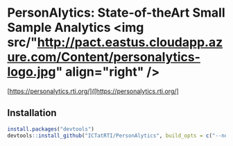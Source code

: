 PersonAlytics: State-of-theArt Small Sample Analytics <img src/"http://pact.eastus.cloudapp.azure.com/Content/personalytics-logo.jpg" align="right" />
========================================================

[https://personalytics.rti.org/]([https://personalytics.rti.org/]

## Installation

```r
install.packages("devtools")
devtools::install_github("ICTatRTI/PersonAlytics", build_opts = c("--no-resave-data", "--no-manual"), build_vignettes = TRUE)
```
